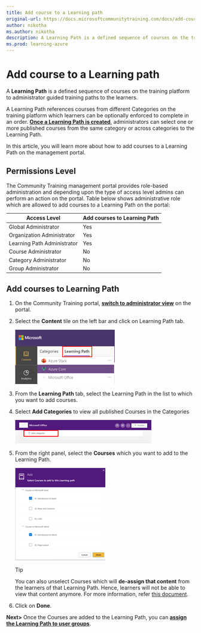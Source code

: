 ```yaml
---
title: Add course to a Learning path
original-url: https://docs.microsoftcommunitytraining.com/docs/add-course-to-a-learning-path
author: nikotha
ms.author: nikotha
description: A Learning Path is a defined sequence of courses on the training platform to administrator guided training paths to the learners.
ms.prod: learning-azure
---
```


# Add course to a Learning path

A **Learning Path** is a defined sequence of courses on the training platform to administrator guided training paths to the learners.

A Learning Path references courses from different Categories on the training platform which learners can be optionally enforced to complete in an order. [**Once a Learning Path is created**](create-a-learning-path.md), administrators can select one or more published courses from the same category or across categories to the Learning Path.

In this article, you will learn more about how to add courses to a Learning Path on the management portal.

## Permissions Level

The  Community Training management portal provides role-based administration and depending upon the type of access level admins can perform an action on the portal. Table below shows administrative role which are allowed to add courses to a Learning Path on the portal:

| Access Level  | Add courses to Learning Path |
| --- | --- |
| Global Administrator | Yes |
| Organization Administrator | Yes |
| Learning Path Administrator | Yes |
| Course Administrator | No |
| Category Administrator | No |
| Group Administrator | No |

## Add courses to Learning Path

1. On the  Community Training portal, [**switch to administrator view**](../../../get-started/step-by-step-configuration-guide.md#step-2--switch-to-administrator-view-of-the-portal) on the portal.

2. Select the **Content** tile on the left bar and click on Learning Path tab.

    ![Select Content](../../../media/image%28388%29.png)

3. From the **Learning Path** tab, select the Learning Path in the list to which you want to add courses.

4. Select **Add Categories** to view all published Courses in the Categories

    ![Add Categories](../../../media/image%28392%29.png)

5. From the right panel, select the **Courses** which you want to add to the Learning Path.

    ![Courses from right panel](../../../media/image%28393%29.png)

    >[!Tip]
    >You can also unselect Courses which will **de-assign that content** from the learners of that Learning Path. Hence, learners will not be able to view that content anymore. For more information, refer [this document](../../../user-management/manage-users/De-assigning-content-from-user.md).

6. Click on **Done**.

 **Next>** Once the Courses are added to the Learning Path, you can [**assign the Learning Path to user groups**](../../../user-management/manage-users/assign-content-to-group-users.md).

